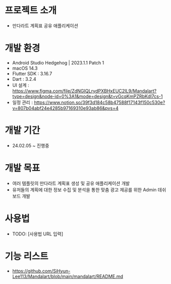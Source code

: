 # 프로젝트 소개
- 만다라트 계획표 공유 애플리케이션

# 개발 환경
- Android Studio Hedgehog | 2023.1.1 Patch 1
- macOS 14.3
- Flutter SDK : 3.16.7
- Dart : 3.2.4
- UI 설계 : https://www.figma.com/file/ZdNGIQLrydPXBHxEUC2IL9/Mandalart?type=design&node-id=0%3A1&mode=design&t=vGcqKmPZRbKdI7cs-1
- 일정 관리 : https://www.notion.so/39f3d184c58b47588f17143f150c530e?v=807b04abf24e4285b97169310e93ab86&pvs=4

# 개발 기간 
- 24.02.05 ~ 진행중

# 개발 목표
- 여러 템플릿의 만다라트 계획표 생성 및 공유 애플리케이션 개발
- 유저들의 계획에 대한 정보 수집 및 분석을 통한 맞춤 광고 제공를 위한 Admin 데쉬보드 개발

# 사용법
- TODO: [사용법 URL 입력]

# 기능 리스트
- https://github.com/SiHyun-Lee113/Mandalart/blob/main/mandalart/README.md
